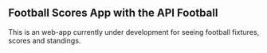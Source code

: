 ## Football Scores App with the API Football

This is an web-app currently under development for seeing football fixtures, scores and standings.
